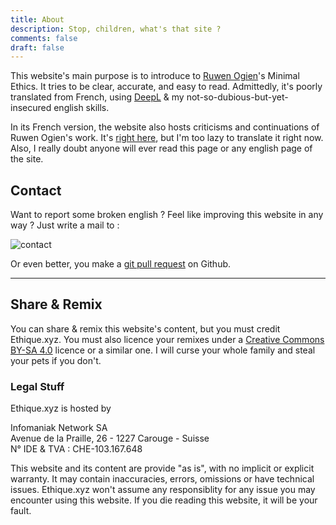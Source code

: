 ```yaml
---
title: About
description: Stop, children, what's that site ?
comments: false
draft: false
---
```


This website's main purpose is to introduce to [Ruwen Ogien](https://fr.wikipedia.org/wiki/Ruwen_Ogien)'s Minimal Ethics. It tries to be clear, accurate, and easy to read. Admittedly, it's poorly translated from French, using [DeepL](https://www.deepl.com/translator) & my not-so-dubious-but-yet-insecured english skills.

In its French version, the website also hosts criticisms and continuations of Ruwen Ogien's work. It's [right here](/blog/), but I'm too lazy to translate it right now. Also, I really doubt anyone will ever read this page or any english page of the site.

## Contact

Want to report some broken english ? Feel like improving this website in any way ? Just write a mail to :

![contact](/media/contact.png)

Or even better, you make a [git pull request](https://github.com/druxstr/ethique.xyz/content/) on Github.

---

## Share & Remix

You can share & remix this website's content, but you must credit Ethique.xyz. You must also licence your remixes under a [Creative Commons BY-SA 4.0](https://creativecommons.org/licenses/by-sa/4.0/deed.fr) licence or a similar one. I will curse your whole family and steal your pets if you don't.

### Legal Stuff

Ethique.xyz is hosted by

Infomaniak Network SA<br>
Avenue de la Praille, 26 - 1227 Carouge - Suisse<br>
N° IDE & TVA : CHE-103.167.648

This website and its content are provide "as is", with no implicit or explicit warranty. It may contain inaccuracies, errors, omissions or have technical issues. Ethique.xyz won't assume any responsiblity for any issue you may encounter using this website. If you die reading this website, it will be your fault.

